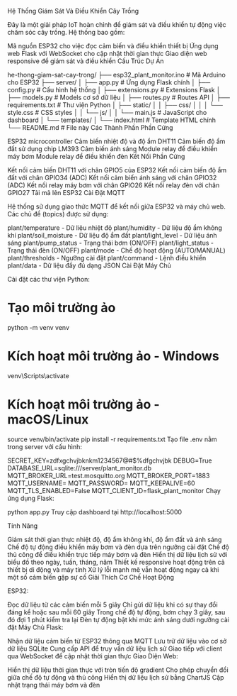 Hệ Thống Giám Sát Và Điều Khiển Cây Trồng

Đây là một giải pháp IoT hoàn chỉnh để giám sát và điều khiển tự động việc chăm sóc cây trồng. Hệ thống bao gồm:

Mã nguồn ESP32 cho việc đọc cảm biến và điều khiển thiết bị
Ứng dụng web Flask với WebSocket cho cập nhật thời gian thực
Giao diện web responsive để giám sát và điều khiển
Cấu Trúc Dự Án

he-thong-giam-sat-cay-trong/
├── esp32_plant_monitor.ino       # Mã Arduino cho ESP32
├── server/
│   ├── app.py                    # Ứng dụng Flask chính
│   ├── config.py                 # Cấu hình hệ thống
│   ├── extensions.py             # Extensions Flask
│   ├── models.py                 # Models cơ sở dữ liệu
│   ├── routes.py                 # Routes API
│   ├── requirements.txt          # Thư viện Python
│   ├── static/
│   │   ├── css/
│   │   │   └── style.css         # CSS styles
│   │   └── js/
│   │       └── main.js           # JavaScript cho dashboard
│   └── templates/
│       └── index.html            # Template HTML chính
└── README.md                     # File này
Các Thành Phần Phần Cứng

ESP32 microcontroller
Cảm biến nhiệt độ và độ ẩm DHT11
Cảm biến độ ẩm đất sử dụng chip LM393
Cảm biến ánh sáng
Module relay để điều khiển máy bơm
Module relay để điều khiển đèn
Kết Nối Phần Cứng

Kết nối cảm biến DHT11 với chân GPIO5 của ESP32
Kết nối cảm biến độ ẩm đất với chân GPIO34 (ADC)
Kết nối cảm biến ánh sáng với chân GPIO32 (ADC)
Kết nối relay máy bơm với chân GPIO26
Kết nối relay đèn với chân GPIO27
Tải mã lên ESP32
Cài Đặt MQTT

Hệ thống sử dụng giao thức MQTT để kết nối giữa ESP32 và máy chủ web. Các chủ đề (topics) được sử dụng:

plant/temperature - Dữ liệu nhiệt độ
plant/humidity - Dữ liệu độ ẩm không khí
plant/soil_moisture - Dữ liệu độ ẩm đất
plant/light_level - Dữ liệu ánh sáng
plant/pump_status - Trạng thái bơm (ON/OFF)
plant/light_status - Trạng thái đèn (ON/OFF)
plant/mode - Chế độ hoạt động (AUTO/MANUAL)
plant/thresholds - Ngưỡng cài đặt
plant/command - Lệnh điều khiển
plant/data - Dữ liệu đầy đủ dạng JSON
Cài Đặt Máy Chủ

Cài đặt các thư viện Python:

# Tạo môi trường ảo
python -m venv venv

# Kích hoạt môi trường ảo - Windows
venv\Scripts\activate
# Kích hoạt môi trường ảo - macOS/Linux
source venv/bin/activate
pip install -r requirements.txt
Tạo file .env nằm trong server với cấu hình:

SECRET_KEY=zdfxgchvjbknkm1234567@#$%dfgchvjbk
DEBUG=True
DATABASE_URL=sqlite:///server/plant_monitor.db
MQTT_BROKER_URL=test.mosquitto.org
MQTT_BROKER_PORT=1883
MQTT_USERNAME=
MQTT_PASSWORD=
MQTT_KEEPALIVE=60
MQTT_TLS_ENABLED=False
MQTT_CLIENT_ID=flask_plant_monitor
Chạy ứng dụng Flask:

python app.py
Truy cập dashboard tại http://localhost:5000

Tính Năng

Giám sát thời gian thực nhiệt độ, độ ẩm không khí, độ ẩm đất và ánh sáng
Chế độ tự động điều khiển máy bơm và đèn dựa trên ngưỡng cài đặt
Chế độ thủ công để điều khiển trực tiếp máy bơm và đèn
Hiển thị dữ liệu lịch sử với biểu đồ theo ngày, tuần, tháng, năm
Thiết kế responsive hoạt động trên cả thiết bị di động và máy tính
Xử lý lỗi mạnh mẽ vẫn hoạt động ngay cả khi một số cảm biến gặp sự cố
Giải Thích Cơ Chế Hoạt Động

ESP32:

Đọc dữ liệu từ các cảm biến mỗi 5 giây
Chỉ gửi dữ liệu khi có sự thay đổi đáng kể hoặc sau mỗi 60 giây
Trong chế độ tự động, bơm chạy 3 giây, sau đó đợi 1 phút kiểm tra lại
Đèn tự động bật khi mức ánh sáng dưới ngưỡng cài đặt
Máy Chủ Flask:

Nhận dữ liệu cảm biến từ ESP32 thông qua MQTT
Lưu trữ dữ liệu vào cơ sở dữ liệu SQLite
Cung cấp API để truy vấn dữ liệu lịch sử
Giao tiếp với client qua WebSocket để cập nhật thời gian thực
Giao Diện Web:

Hiển thị dữ liệu thời gian thực với tròn tiến độ gradient
Cho phép chuyển đổi giữa chế độ tự động và thủ công
Hiển thị dữ liệu lịch sử bằng ChartJS
Cập nhật trạng thái máy bơm và đèn
